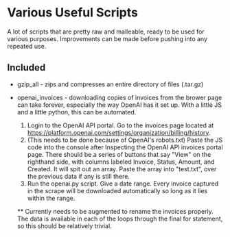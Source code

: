 # Various Useful Scripts

A lot of scripts that are pretty raw and malleable, ready to be used for various purposes. Improvements can be made before pushing into any repeated use. 

## Included
- gzip_all - zips and compresses an entire directory of files (.tar.gz)
- openai_invoices - downloading copies of invoices from the brower page can take forever, especially the way OpenAI has it set up. With a little JS and a little python, this can be automated.
    1) Login to the OpenAI API portal. Go to the invoices page located at https://platform.openai.com/settings/organization/billing/history. 
    2) (This needs to be done because of OpenAI's robots.txt) Paste the JS code into the console after Inspecting the OpenAI API invoices portal page. There should be a series of buttons that say "View" on the righthand side, with columns labeled Invoice, Status, Amount, and Created. It will spit out an array. Paste the array into "test.txt", over the previous data if any is still there. 
    3) Run the openai.py script. Give a date range. Every invoice captured in the scrape will be downloaded automatically so long as it lies within the range. 

    ** Currently needs to be augmented to rename the invoices properly. The data is available in each of the loops through the final for statement, so this should be relatively trivial. 